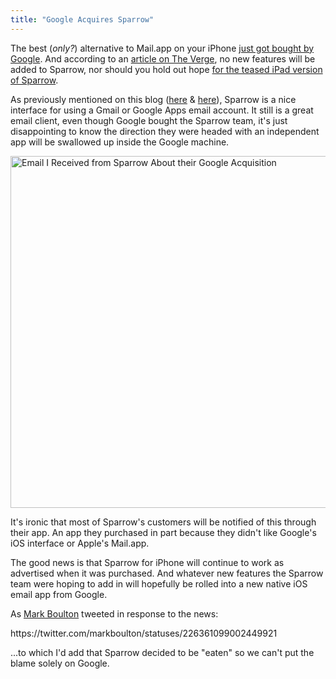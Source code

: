 ```yaml
---
title: "Google Acquires Sparrow"
---
```

<p>The best (<em>only?</em>) alternative to Mail.app on your iPhone <a href="http://sparrowmailapp.com/">just got bought by Google</a>. And according to an <a href="http://www.theverge.com/2012/7/20/3172222/google-buys-sparrow-mail">article on The Verge</a>, no new features will be added to Sparrow, nor should you hold out hope <a href="http://www.theverge.com/2012/7/20/3172365/sources-google-sparrow-25-million-gmail-client">for the teased iPad version of Sparrow</a>.</p>
<p>As previously mentioned on this blog (<a href="https://chrisenns.com/2012/03/an-alternative-to-mail-on-iphone/">here</a> &amp; <a href="https://chrisenns.com/2012/06/sparrow-for-iphone-on-sale/">here</a>), Sparrow is a nice interface for using a Gmail or Google Apps email account. It still is a great email client, even though Google bought the Sparrow team, it's just disappointing to know the direction they were headed with an independent app will be swallowed up inside the Google machine.</p>
<p><img src="https://chrisenns.com/wp-content/uploads/2012/07/Screen-Shot-2012-07-20-at-12.11.21-PM-600x563.png" alt="Email I Received from Sparrow About their Google Acquisition" title="Email I Received from Sparrow About their Google Acquisition" width="600" height="563" class="aligncenter size-large wp-image-20576" /></p>
<p>It's ironic that most of Sparrow's customers will be notified of this through their app. An app they purchased in part because they didn't like Google's iOS interface or Apple's Mail.app.</p>
<p>The good news is that Sparrow for iPhone will continue to work as advertised when it was purchased. And whatever new features the Sparrow team were hoping to add in will hopefully be rolled into a new native iOS email app from Google.</p>
<p>As <a href="http://www.markboulton.co.uk/">Mark Boulton</a> tweeted in response to the news:</p>
<p>https://twitter.com/markboulton/statuses/226361099002449921</p>
<p>...to which I'd add that Sparrow decided to be "eaten" so we can't put the blame solely on Google.</p>
